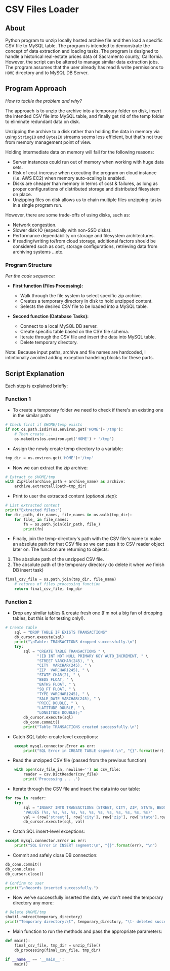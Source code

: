 # CSV Files Loader

## About

Python program to unzip locally hosted archive file and then load a specific CSV file to MySQL table. The program is intended to demonstrate the concept of data extraction and loading tasks. The program is designed to handle a historical real-estate prices data of Sacramento county, California. However, the script can be altered to manage similar data extraction jobs. The program assumes that the user already has read & write permissions to `HOME` directory and to MySQL DB Server.

## Program Approach

_How to tackle the problem and why?_

The approach is to unzip the archive into a temporary folder on disk, insert the intended CSV file into MySQL table, and finally get rid of the temp folder to eliminate redundant data on disk.

Unzipping the archive to a disk rather than holding the data in memory via using `StringIO` and `BytesIO` streams seems less efficient, but that's not true from memory management point of view.

Holding intermediate data on memory will fail for the following reasons:

- Server instances could run out of memory when working with huge data sets.
- Risk of cost-increase when executing the program on cloud instance (i.e. AWS EC2) when memory auto-scaling is enabled.
- Disks are cheaper than memory in terms of cost & failures, as long as proper configurations of distributed storage and distributed filesystem on place.
- Unzipping files on disk allows us to chain multiple files unzipping-tasks in a single program run.

However, there are some trade-offs of using disks, such as:

- Network congestion.
- Slower disk IO (especially with non-SSD disks).
- Performance dependability on storage and filesystem architectures.
- If reading/writing to/from cloud storage, additional factors should be considered such as cost, storage configurations, retrieving data from archiving systems ...etc.

### Program Structure

_Per the code sequence:_

- **First function (Files Processing):**

  - Walk through the file system to select specific zip archive.
  - Creates a temporary directory in disk to hold unzipped content.
  - Selects the desired CSV file to be loaded into a MySQL table.

- **Second function (Database Tasks):**
  - Connect to a local MySQL DB server.
  - Create specific table based on the CSV file schema.
  - Iterate through the CSV file and insert the data into MySQL table.
  - Delete temporary directory.

Note: Because input paths, archive and file names are hardcoded, I intintionally avoided adding exception handeling blocks for these parts.

## Script Explanation

Each step is explained briefly:

### Function 1

- To create a temporary folder we need to check if there's an existing one in the similar path:

```python
# Check first if $HOME/temp exists
if not os.path.isdir(os.environ.get('HOME')+'/tmp'):
    # Then create ...
    os.makedirs(os.environ.get('HOME') + '/tmp')
```

- Assign the newly create temp directory to a variable:

```python
tmp_dir = os.environ.get('HOME')+'/tmp'
```

- Now we can extract the zip archive:

```python
# Extract to $HOME/tmp
with ZipFile(archive_path + archive_name) as archive:
    archive.extractall(path=tmp_dir)
```

- Print to user the extracted content (_optional step_):

```python
# List extracted content
print("Extracted files:")
for dir_path, dir_names, file_names in os.walk(tmp_dir):
    for file_ in file_names:
        fn = os.path.join(dir_path, file_)
        print(fn)
```

- Finally, join the temp-directory's path with the CSV file's name to make an absolute path for that CSV file so we can pass it to CSV reader object later on. The function are returning to objects:

1. The absolute path of the unzipped CSV file.
2. The absolute path of the temporary directory (to delete it when we finish DB insert task)

```python
final_csv_file = os.path.join(tmp_dir, file_name)
    # returns of files processing function
    return final_csv_file, tmp_dir
```

### Function 2

- Drop any similar tables & create fresh one (I'm not a big fan of dropping tables, but this is for testing only!).

```python
# Create table
    sql = "DROP TABLE IF EXISTS TRANSACTIONS"
    db_cursor.execute(sql)
    print("\nTable: TRANSACTIONS dropped successfully.\n")
    try:
        sql = "CREATE TABLE TRANSACTIONS " \
              "(ID INT NOT NULL PRIMARY KEY AUTO_INCREMENT, " \
              "STREET VARCHAR(245), " \
              "CITY  VARCHAR(245), " \
              "ZIP  VARCHAR(245), " \
              "STATE CHAR(2), " \
              "BEDS FLOAT, " \
              "BATHS FLOAT, " \
              "SQ_FT FLOAT, " \
              "TYPE VARCHAR(245), " \
              "SALE_DATE VARCHAR(245), " \
              "PRICE DOUBLE, " \
              "LATITUDE DOUBLE, " \
              "LONGITUDE DOUBLE);"
        db_cursor.execute(sql)
        db_conn.commit()
        print("Table TRANSACTIONS created successfully.\n")
```

- Catch SQL table-create level exceptions:

```python
    except mysql.connector.Error as err:
        print("SQL Error in CREATE TABLE segment:\n", "{}".format(err), "\n")
```

- Read the unzipped CSV file (passed from the previous function)

```python
    with open(csv_file_in, newline='') as csv_file:
        reader = csv.DictReader(csv_file)
        print('Processing . . .')
```

- Iterate through the CSV file and insert the data into our table:

```python
for row in reader:
    try:
        sql = "INSERT INTO TRANSACTIONS (STREET, CITY, ZIP, STATE, BEDS, BATHS, SQ_FT, TYPE, SALE_DATE, PRICE, LATITUDE, LONGITUDE) " \
        "VALUES (%s, %s, %s, %s, %s, %s, %s, %s, %s, %s, %s, %s)"
        val = (row['street'], row['city'], row['zip'], row['state'],row['beds'], row['baths'], row['sq__ft'], row['type'],row['sale_date'], row['price'], row['latitude'], row['longitude'])
        db_cursor.execute(sql, val)
```

- Catch SQL insert-level exceptions:

```python
except mysql.connector.Error as err:
    print("SQL Error in INSERT segment:\n", "{}".format(err), "\n")
```

- Commit and safely close DB connection:

```python
db_conn.commit()
db_conn.close
db_cursor.close()

# Confirm to user
print("\nRecords inserted successfully.")
```

- Now we've successfully inserted the data, we don't need the temporary directory any more:

```python
# Delete $HOME/tmp
shutil.rmtree(temporary_directory)
print("Temporary directory:\t", temporary_directory, "\t- deleted successfully")
```

- Main function to run the methods and pass the appropriate parameters:

```python
def main():
    final_csv_file, tmp_dir = unzip_file()
    db_processing(final_csv_file, tmp_dir)

if __name__ == '__main__':
    main()
```
